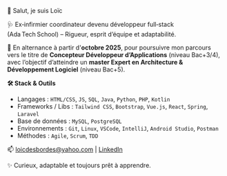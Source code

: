 👋 Salut, je suis Loïc  

🩺 Ex‑infirmier coordinateur devenu développeur full‑stack (Ada Tech School) – Rigueur, esprit d’équipe et adaptabilité. 

🔎 En alternance à partir d'**octobre 2025**, pour poursuivre mon parcours vers le titre de **Concepteur Développeur d’Applications** (niveau Bac+3/4), avec l’objectif d’atteindre un **master Expert en Architecture & Développement Logiciel** (niveau Bac+5).

**🛠️ Stack & Outils**
- Langages : `HTML/CSS`, `JS`, `SQL`, `Java`, `Python`, `PHP`, `Kotlin`
- Frameworks / Libs : `Tailwind CSS`, `Bootstrap`, `Vue.js`, `React`, `Spring`, `Laravel`
- Base de données : `MySQL`, `PostgreSQL`  
- Environnements : `Git`, `Linux`, `VSCode`, `IntelliJ`, `Android Studio`, `Postman`   
- Méthodes : `Agile`, `Scrum`, `TDD`

📫 [loicdesbordes@yahoo.com](mailto:loicdesbordes@yahoo.com) | [LinkedIn](https://www.linkedin.com/in/loïc-desbordes-developpeur)  

✨ Curieux, adaptable et toujours prêt à apprendre. 
